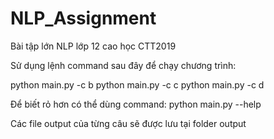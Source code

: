 # NLP_Assignment

Bài tập lớn NLP lớp 12 cao học CTT2019

Sử dụng lệnh command sau đây để chạy chương trình:

python main.py -c b
python main.py -c c
python main.py -c d

Để biết rỏ hơn có thể dùng command: python main.py --help

Các file output của từng câu sẽ được lưu tại folder output
